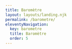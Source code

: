 ```yaml
---
title: Baromètre
layout: layouts/landing.njk
permalink: /barometre/
eleventyNavigation:
  key: barometre
  title: Baromètre
  order: 5
---
```

